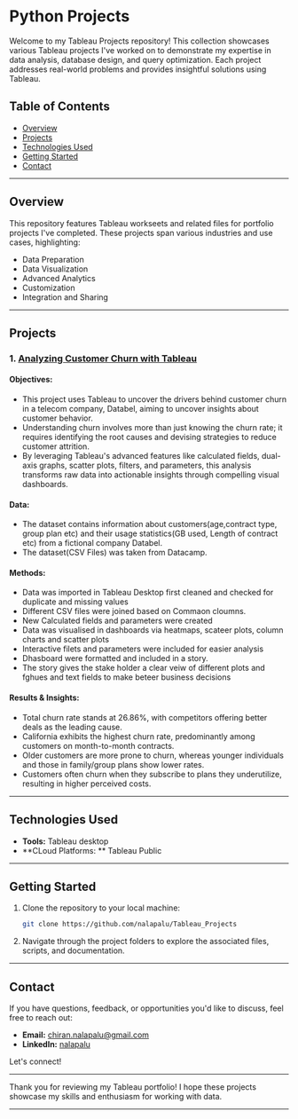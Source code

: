 # Python Projects

Welcome to my Tableau Projects repository! This collection showcases various Tableau projects I've worked on to demonstrate my expertise in data analysis, database design, and query optimization. Each project addresses real-world problems and provides insightful solutions using Tableau.

## Table of Contents

- [Overview](#overview)
- [Projects](#projects)
- [Technologies Used](#technologies-used)
- [Getting Started](#getting-started)
- [Contact](#contact)

---

## Overview

This repository features Tableau workseets and related files for portfolio projects I've completed. These projects span various industries and use cases, highlighting:

- Data Preparation
- Data Visualization
- Advanced Analytics
- Customization
- Integration and Sharing

---

## Projects

### 1. [**Analyzing Customer Churn with Tableau**](https://github.com/nalapalu/Tableau_Projects/tree/main/Analysing-Customer-Churn-with-Tableau)

#### Objectives:
- This project uses Tableau to uncover the drivers behind customer churn in a telecom company, Databel, aiming to uncover insights about customer behavior.
- Understanding churn involves more than just knowing the churn rate; it requires identifying the root causes and devising strategies to reduce customer attrition.
- By leveraging Tableau's advanced features like calculated fields, dual-axis graphs, scatter plots, filters, and parameters, this analysis transforms raw data into actionable insights through compelling visual dashboards.

#### Data:
- The dataset contains information about customers(age,contract type, group plan etc) and their usage statistics(GB used, Length of contract etc) from a fictional company Databel.
- The dataset(CSV Files) was taken from Datacamp. 

#### Methods:
- Data was imported in Tableau Desktop first cleaned and checked for duplicate and missing values
- Different CSV files were joined based on Commaon cloumns.
- New Calculated fields and parameters were created
- Data was visualised in dashboards via heatmaps, scateer plots, column charts and scatter plots
- Interactive filets and parameters were included for easier analysis
- Dhasboard were formatted and included in a story.
- The story gives the stake holder a clear veiw of different plots and fghues and text fields to make beteer business decisions 

#### Results & Insights:
 - Total churn rate stands at 26.86%, with competitors offering better deals as the leading cause.
 - California exhibits the highest churn rate, predominantly among customers on month-to-month contracts.
 - Older customers are more prone to churn, whereas younger individuals and those in family/group plans show lower rates.
 - Customers often churn when they subscribe to plans they underutilize, resulting in higher perceived costs.
---

## Technologies Used

- **Tools:** Tableau desktop
- **CLoud Platforms: ** Tableau Public

---

## Getting Started

1. Clone the repository to your local machine:
   ```bash
   git clone https://github.com/nalapalu/Tableau_Projects
   ```

2. Navigate through the project folders to explore the associated files, scripts, and documentation.

---

## Contact

If you have questions, feedback, or opportunities you'd like to discuss, feel free to reach out:

- **Email:** [chiran.nalapalu@gmail.com](mailto:chiran.nalapalu@gmail.com)
- **LinkedIn:** [nalapalu](https://www.linkedin.com/in/nalapalu/)  

Let's connect!

---

Thank you for reviewing my Tableau portfolio! I hope these projects showcase my skills and enthusiasm for working with data.

---
